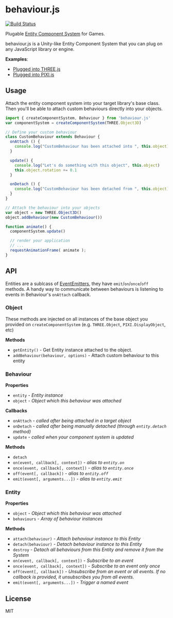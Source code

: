 behaviour.js
===

[![Build Status](https://secure.travis-ci.org/gamestdio/behaviour.js.png?branch=master)](http://travis-ci.org/gamestdio/behaviour.js)

Plugable [Entity Component System](https://en.wikipedia.org/wiki/Entity_component_system) for Games.

behaviour.js is a Unity-like Entity Component System that you can plug on any
JavaScript library or engine.

**Examples**:

- [Plugged into THREE.js](http://gamestdio.github.io/behaviour.js/three.html)
- [Plugged into PIXI.js](http://gamestdio.github.io/behaviour.js/pixi.html)

Usage
---

Attach the entity component system into your target library's base class. Then
you'll be able to attach custom behaviours directly into your objects.

```javascript
import { createComponentSystem, Behaviour } from 'behaviour.js'
var componentSystem = createComponentSystem(THREE.Object3D)

// Define your custom behaviour
class CustomBehaviour extends Behaviour {
  onAttach () {
    console.log("CustomBehaviour has been attached into ", this.object)
  }

  update() {
    console.log("Let's do something with this object", this.object)
    this.object.rotation += 0.1
  }

  onDetach () {
    console.log("CustomBehaviour has been detached from ", this.object)
  }
}

// Attach the behaviour into your objects
var object = new THREE.Object3D()
object.addBehaviour(new CustomBehaviour())

function animate() {
  componentSystem.update()

  // render your application
  // ...
  requestAnimationFrame( animate );
}
```

API
---

Entities are a sublcass of
[EventEmitters](https://github.com/scottcorgan/tiny-emitter#instance-methods),
they have `emit`/`on`/`once`/`off` methods. A handy way to communicate
between behaviours is listening to events in Behaviour's `onAttach`
callback.

### Object

These methods are injected on all instances of the base object you provided on
`createComponentSystem` (e.g. `THREE.Object`, `PIXI.DisplayObject`, etc)

**Methods**

- `getEntity()` - Get Entity instance attached to the object.
- `addBehaviour(behaviour, options)` - Attach custom behaviour to this entity

### Behaviour

**Properties**

- `entity` - *Entity instance*
- `object` - *Object which this behaviour was attached*

**Callbacks**

- `onAttach` - *called after being attached in a target object*
- `onDetach` - *called after being manually detached (through `entity.detach` method)*
- `update` - *called when your component system is updated*

**Methods**

- `detach`
- `on(event, callback[, context])` - *alias to `entity.on`*
- `once(event, callback[, context])` - *alias to `entity.once`*
- `off(event[, callback])` - *alias to `entity.off`*
- `emit(event[, arguments...])` - *alias to `entity.emit`*

### Entity

**Properties**

- `object` - *Object which this behaviour was attached*
- `behaviours` - *Array of behaviour instances*

**Methods**

- `attach(behaviour)` - *Attach behaviour instance to this Entity*
- `detach(behaviour)` - *Detach behaviour instance to this Entity*
- `destroy` - *Detach all behaviours from this Entity and remove it from the System*
- `on(event, callback[, context])` - *Subscribe to an event*
- `once(event, callback[, context])` - *Subscribe to an event only once*
- `off(event[, callback])` - *Unsubscribe from an event or all events. If no callback is provided, it unsubscribes you from all events.*
- `emit(event[, arguments...])` - *Trigger a named event*

License
---

MIT
